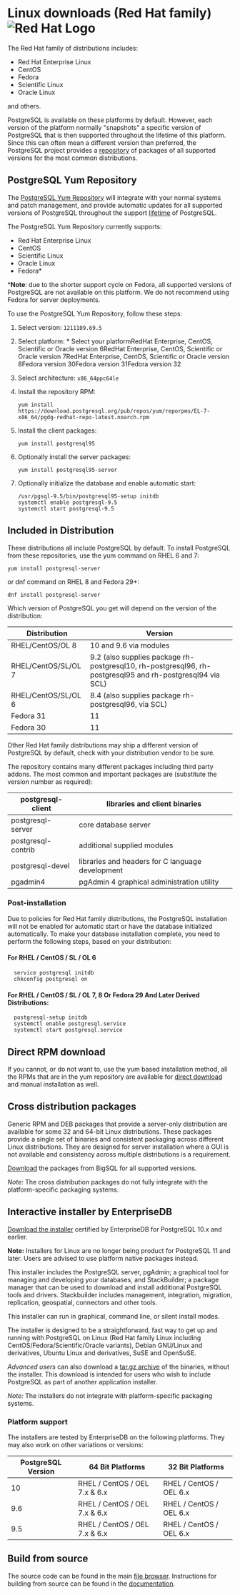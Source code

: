 # Linux downloads (Red Hat family) ![Red Hat Logo](https://www.postgresql.org/media/img/redhat.svg)

The Red Hat family of distributions includes:



- Red Hat Enterprise Linux
- CentOS
- Fedora
- Scientific Linux
- Oracle Linux



and others.

PostgreSQL is available on these platforms by default. However, each version of the platform normally "snapshots" a specific version of PostgreSQL that is then supported throughout the lifetime of this platform. Since this can often mean a different version than preferred, the PostgreSQL project provides a [repository](https://www.postgresql.org/download/linux/redhat/#yum) of packages of all supported versions for the most common distributions.



## PostgreSQL Yum Repository

The [PostgreSQL Yum Repository](https://yum.postgresql.org/) will integrate with your normal systems and patch management, and provide automatic updates for all supported versions of PostgreSQL throughout the support [lifetime](https://www.postgresql.org/support/versioning/) of PostgreSQL.

The PostgreSQL Yum Repository currently supports:



- Red Hat Enterprise Linux
- CentOS
- Scientific Linux
- Oracle Linux
- Fedora*



***Note**: due to the shorter support cycle on Fedora, all supported versions of PostgreSQL are not available on this platform. We do not recommend using Fedora for server deployments.

To use the PostgreSQL Yum Repository, follow these steps:

1. Select version: `1211109.69.5`

2. Select platform: * Select your platformRedHat Enterprise, CentOS, Scientific or Oracle version 6RedHat Enterprise, CentOS, Scientific or Oracle version 7RedHat Enterprise, CentOS, Scientific or Oracle version 8Fedora version 30Fedora version 31Fedora version 32

3. Select architecture: `x86_64ppc64le`

4. Install the repository RPM:

   ```shell
   yum install https://download.postgresql.org/pub/repos/yum/reporpms/EL-7-x86_64/pgdg-redhat-repo-latest.noarch.rpm
   ```

5. Install the client packages:

   ```shell
   yum install postgresql95
   ```

6. Optionally install the server packages:

   ```
   yum install postgresql95-server
   ```

7. Optionally initialize the database and enable automatic start:

   ```
   /usr/pgsql-9.5/bin/postgresql95-setup initdb
   systemctl enable postgresql-9.5
   systemctl start postgresql-9.5
   ```

## Included in Distribution

These distributions all include PostgreSQL by default. To install PostgreSQL from these repositories, use the yum command on RHEL 6 and 7:

```
yum install postgresql-server
```

or dnf command on RHEL 8 and Fedora 29+:

```
dnf install postgresql-server
```

Which version of PostgreSQL you get will depend on the version of the distribution:

| Distribution        | Version                                                      |
| ------------------- | ------------------------------------------------------------ |
| RHEL/CentOS/OL 8    | 10 and 9.6 via modules                                       |
| RHEL/CentOS/SL/OL 7 | 9.2 (also supplies package rh-postgresql10, rh-postgresql96, rh-postgresql95 and rh-postgresql94 via SCL) |
| RHEL/CentOS/SL/OL 6 | 8.4 (also supplies package rh-postgresql96, via SCL)         |
| Fedora 31           | 11                                                           |
| Fedora 30           | 11                                                           |

Other Red Hat family distributions may ship a different version of PostgreSQL by default, check with your distribution vendor to be sure.

The repository contains many different packages including third party addons. The most common and important packages are (substitute the version number as required):

| postgresql-client  | libraries and client binaries                    |
| ------------------ | ------------------------------------------------ |
| postgresql-server  | core database server                             |
| postgresql-contrib | additional supplied modules                      |
| postgresql-devel   | libraries and headers for C language development |
| pgadmin4           | pgAdmin 4 graphical administration utility       |

### Post-installation

Due to policies for Red Hat family distributions, the PostgreSQL installation will not be enabled for automatic start or have the database initialized automatically. To make your database installation complete, you need to perform the following steps, based on your distribution:

#### For RHEL / CentOS / SL / OL 6

```
  service postgresql initdb
  chkconfig postgresql on
```

#### For RHEL / CentOS / SL / OL 7, 8 Or Fedora 29 And Later Derived Distributions:

```
  postgresql-setup initdb
  systemctl enable postgresql.service
  systemctl start postgresql.service
```



## Direct RPM download

If you cannot, or do not want to, use the yum based installation method, all the RPMs that are in the yum repository are available for [direct download](https://yum.postgresql.org/rpmchart.php) and manual installation as well.

## Cross distribution packages

Generic RPM and DEB packages that provide a server-only distribution are available for some 32 and 64-bit Linux distributions. These packages provide a single set of binaries and consistent packaging across different Linux distributions. They are designed for server installation where a GUI is not available and consistency across multiple distributions is a requirement.

[Download](https://www.bigsql.org/postgresql/installers.jsp) the packages from BigSQL for all supported versions.

*Note:* The cross distribution packages do not fully integrate with the platform-specific packaging systems.

## Interactive installer by EnterpriseDB

[Download the installer](https://www.enterprisedb.com/downloads/postgres-postgresql-downloads) certified by EnterpriseDB for PostgreSQL 10.x and earlier.

**Note:** Installers for Linux are no longer being product for PostgreSQL 11 and later. Users are advised to use platform native packages instead.

This installer includes the PostgreSQL server, pgAdmin; a graphical tool for managing and developing your databases, and StackBuilder; a package manager that can be used to download and install additional PostgreSQL tools and drivers. Stackbuilder includes management, integration, migration, replication, geospatial, connectors and other tools.

This installer can run in graphical, command line, or silent install modes.

The installer is designed to be a straightforward, fast way to get up and running with PostgreSQL on Linux (Red Hat family Linux including CentOS/Fedora/Scientific/Oracle variants), Debian GNU/Linux and derivatives, Ubuntu Linux and derivatives, SuSE and OpenSuSE.

*Advanced users* can also download a [tar.gz archive](https://www.enterprisedb.com/download-postgresql-binaries) of the binaries, without the installer. This download is intended for users who wish to include PostgreSQL as part of another application installer.

*Note:* The installers do not integrate with platform-specific packaging systems.

### Platform support

The installers are tested by EnterpriseDB on the following platforms. They may also work on other variations or versions:

| PostgreSQL Version | 64 Bit Platforms              | 32 Bit Platforms        |
| ------------------ | ----------------------------- | ----------------------- |
| 10                 | RHEL / CentOS / OEL 7.x & 6.x | RHEL / CentOS / OEL 6.x |
| 9.6                | RHEL / CentOS / OEL 7.x & 6.x | RHEL / CentOS / OEL 6.x |
| 9.5                | RHEL / CentOS / OEL 7.x & 6.x | RHEL / CentOS / OEL 6.x |

## Build from source

The source code can be found in the main [file browser](https://www.postgresql.org/ftp/source/). Instructions for building from source can be found in the [documentation](https://www.postgresql.org/docs/current/installation.html).